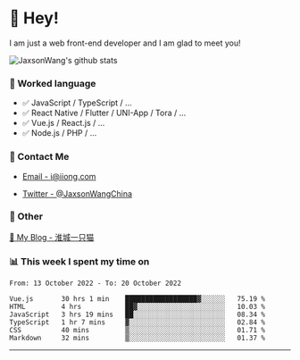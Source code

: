 # 👋 Hey!

I am just a web front-end developer and I am glad to meet you!

![JaxsonWang's github stats](https://github-readme-stats.vercel.app/api?username=JaxsonWang&&show_icons=true&&title_color=1abc9c&&icon_color=1abc9c)


### 📝 Worked language

- ✅ JavaScript / TypeScript / ...
- ✅ React Native / Flutter / UNI-App / Tora / ...
- ✅ Vue.js / React.js / ...
- ✅ Node.js / PHP / ...

### 📮 Contact Me

- [Email - i@iiong.com](mailto:i@iiong.com)

- [Twitter - @JaxsonWangChina](https://twitter.com/JaxsonWangChina)

### 🤪 Other

[📌 My Blog - 淮城一只猫](https://iiong.com)

### 📊 This week I spent my time on

<!--START_SECTION:waka-->

```text
From: 13 October 2022 - To: 20 October 2022

Vue.js       30 hrs 1 min    ██████████████████▓░░░░░░   75.19 %
HTML         4 hrs           ██▓░░░░░░░░░░░░░░░░░░░░░░   10.03 %
JavaScript   3 hrs 19 mins   ██░░░░░░░░░░░░░░░░░░░░░░░   08.34 %
TypeScript   1 hr 7 mins     ▓░░░░░░░░░░░░░░░░░░░░░░░░   02.84 %
CSS          40 mins         ▒░░░░░░░░░░░░░░░░░░░░░░░░   01.71 %
Markdown     32 mins         ▒░░░░░░░░░░░░░░░░░░░░░░░░   01.37 %
```

<!--END_SECTION:waka-->

---
